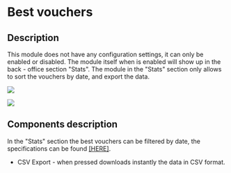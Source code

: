 # Best vouchers

## Description

This module does not have any configuration settings, it can only be enabled or disabled. The module itself when is enabled will show up in the back - office section "Stats". The module in the "Stats" section only allows to sort the vouchers by date, and export the data.

![](<../../../../../.gitbook/assets/Screenshot 2022-08-01 at 15-43-13 Module manager • test.png>)

![](<../../../../../.gitbook/assets/Screenshot 2022-08-01 at 15-49-50 Stats • test.png>)

## Components description

In the "Stats" section the best vouchers can be filtered by date, the specifications can be found [\[HERE\]](../../../common-components/stats-page-specific-component/filtering-components-in-stats.md).

* CSV Export - when pressed downloads instantly the data in CSV format.
